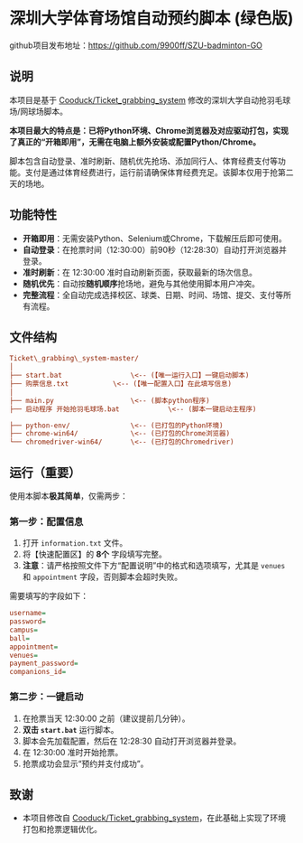 # 深圳大学体育场馆自动预约脚本 (绿色版)

github项目发布地址：https://github.com/9900ff/SZU-badminton-GO

## 说明

本项目是基于 [Cooduck/Ticket_grabbing_system](https://github.com/Cooduck/Ticket_grabbing_system) 修改的深圳大学自动抢羽毛球场/网球场脚本。

**本项目最大的特点是：已将Python环境、Chrome浏览器及对应驱动打包，实现了真正的“开箱即用”，无需在电脑上额外安装或配置Python/Chrome。**

脚本包含自动登录、准时刷新、随机优先抢场、添加同行人、体育经费支付等功能。支付是通过体育经费进行，运行前请确保体育经费充足。该脚本仅用于抢第二天的场地。

## 功能特性

* **开箱即用**：无需安装Python、Selenium或Chrome，下载解压后即可使用。
* **自动登录**：在抢票时间（12:30:00）前90秒（12:28:30）自动打开浏览器并登录。
* **准时刷新**：在 12:30:00 准时自动刷新页面，获取最新的场次信息。
* **随机优先**：自动按**随机顺序**抢场地，避免与其他使用脚本用户冲突。
* **完整流程**：全自动完成选择校区、球类、日期、时间、场馆、提交、支付等所有流程。

## 文件结构

```ini
Ticket\_grabbing\_system-master/
│
├── start.bat                 \<-- (【唯一运行入口】一键启动脚本)
├── 购票信息.txt           \<-- (【唯一配置入口】在此填写信息)
│
├── main.py                   \<-- (脚本python程序)
├── 启动程序 开始抢羽毛球场.bat            \<-- (脚本一键启动主程序)

├── python-env/               \<-- (已打包的Python环境)
├── chrome-win64/             \<-- (已打包的Chrome浏览器)
└── chromedriver-win64/       \<-- (已打包的Chromedriver)
```


## 运行（重要）

使用本脚本**极其简单**，仅需两步：

### 第一步：配置信息

1.  打开 `information.txt` 文件。
2.  将【快速配置区】的 **8个** 字段填写完整。
3.  **注意**：请严格按照文件下方“配置说明”中的格式和选项填写，尤其是 `venues` 和 `appointment` 字段，否则脚本会超时失败。

需要填写的字段如下：

```ini
username=
password=
campus=
ball=
appointment=
venues=
payment_password=
companions_id=
````

### 第二步：一键启动

1.  在抢票当天 12:30:00 之前（建议提前几分钟）。
2.  **双击 `start.bat`** 运行脚本。
3.  脚本会先加载配置，然后在 12:28:30 自动打开浏览器并登录。
4.  在 12:30:00 准时开始抢票。
5.  抢票成功会显示“预约并支付成功”。

## 致谢

  * 本项目修改自 [Cooduck/Ticket\_grabbing\_system](https://github.com/Cooduck/Ticket_grabbing_system)，在此基础上实现了环境打包和抢票逻辑优化。

